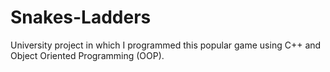# Snakes-Ladders
University project in which I programmed this popular game using C++ and Object Oriented Programming (OOP).
